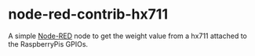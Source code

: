# node-red-contrib-hx711
A simple <a href="http://nodered.org" target="_new">Node-RED</a> node to get the weight value from a hx711 attached to the RaspberryPis GPIOs.
